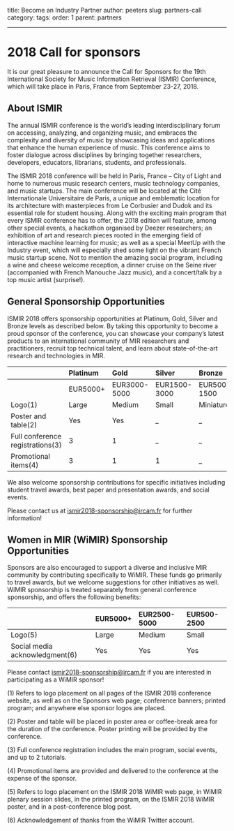title: Become an Industry Partner
author: peeters
slug: partners-call
category:
tags:
order: 1
parent: partners

---------------------------------------------

# 2018 Call for sponsors

It is our great pleasure to announce the Call for Sponsors for the 19th International Society for Music Information Retrieval (ISMIR) Conference, which will take place in Paris, France from September 23-27, 2018.

## About ISMIR
The annual ISMIR conference is the world’s leading interdisciplinary forum on accessing, analyzing, and organizing music, and embraces the complexity and diversity of music by showcasing ideas and applications that enhance the human experience of music. This conference aims to foster dialogue across disciplines by bringing together researchers, developers, educators, librarians, students, and professionals.

The ISMIR 2018 conference will be held in Paris, France – City of Light and home to numerous music research centers, music technology companies, and music startups. The main conference will be located at the Cité Internationale Universitaire de Paris, a unique and emblematic location for its architecture with masterpieces from Le Corbusier and Dudok and its essential role for student housing. Along with the exciting main program that every ISMIR conference has to offer, the 2018 edition will feature, among other special events, a hackathon organised by Deezer researchers; an exhibition of art and research pieces rooted in the emerging field of interactive machine learning for music; as well as a special MeetUp with the Industry event, which will especially shed some light on the vibrant French music startup scene. Not to mention the amazing social program, including a wine and cheese welcome reception, a dinner cruise on the Seine river (accompanied with French Manouche Jazz music), and a concert/talk by a top music artist (surprise!).

## General Sponsorship Opportunities

ISMIR 2018 offers sponsorship opportunities at Platinum, Gold, Silver and Bronze levels as described below. By taking this opportunity to become a proud sponsor of the conference, you can showcase your company’s latest products to an international community of MIR researchers and practitioners, recruit top technical talent, and learn about state-of-the-art research and technologies in MIR.

|                           | Platinum        | Gold      | Silver          | Bronze
|:-------------             |:------------- |:------------- |:------------- |:-------------
|                           | EUR5000+        | EUR3000-5000      | EUR1500-3000          | EUR500-1500
| Logo(1)                   | Large             | Medium             | Small             | Miniature
| Poster and table(2)       | Yes             | Yes             | _             | _
| Full conference registrations(3)  | 3             | 1             | _             | _
| Promotional items(4)      | 3             | 1             | 1             | _


We also welcome sponsorship contributions for specific initiatives including student travel awards, best paper and presentation awards, and social events.

Please contact us at <ismir2018-sponsorship@ircam.fr> for further information!

## Women in MIR (WiMIR) Sponsorship Opportunities

Sponsors are also encouraged to support a diverse and inclusive MIR community by contributing specifically to WiMIR. These funds go primarily to travel awards, but we welcome suggestions for other initiatives as well. WiMIR sponsorship is treated separately from general conference sponsorship, and offers the following benefits:

|                           | EUR5000+        | EUR2500-5000      | EUR500-2500
|:-------------             |:------------- |:------------- |:-------------
| Logo(5)                   | Large             | Medium             | Small
| Social media acknowledgment(6)       | Yes             | Yes             | Yes


Please contact <ismir2018-sponsorship@ircam.fr> if you are interested in participating as a WiMIR sponsor!

(1) Refers to logo placement on all pages of the ISMIR 2018 conference website, as well as on the Sponsors web page; conference banners; printed program; and anywhere else sponsor logos are placed.

(2) Poster and table will be placed in poster area or coffee-break area for the duration of the conference. Poster printing will be provided by the conference.

(3) Full conference registration includes the main program, social events, and up to 2 tutorials.

(4) Promotional items are provided and delivered to the conference at the expense of the sponsor.

(5) Refers to logo placement on the ISMIR 2018 WiMIR web page, in WiMIR plenary session slides, in the printed program, on the ISMIR 2018 WiMIR poster, and in a post-conference blog post.

(6) Acknowledgement of thanks from the WiMIR Twitter account.
